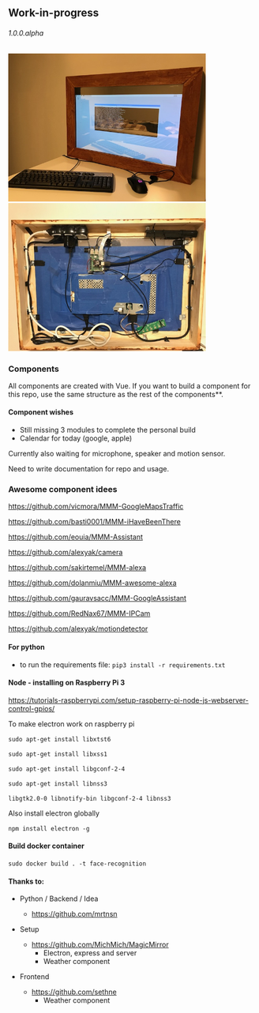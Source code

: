 ## Work-in-progress
###### 1.0.0.alpha

<img src="docs/images/frame.jpg" alt="Logo" width=400px/>  <img src="docs/images/setup_back.jpg" alt="Logo" width=400px/>

### Components
All components are created with Vue. If you want to build a component for this repo,
use the same structure as the rest of the components**.

#### Component wishes
- Still missing 3 modules to complete the personal build
- Calendar for today (google, apple)
   
Currently also waiting for microphone, speaker and motion sensor.

Need to write documentation for repo and usage.

### Awesome component idees
https://github.com/vicmora/MMM-GoogleMapsTraffic

https://github.com/basti0001/MMM-iHaveBeenThere

https://github.com/eouia/MMM-Assistant

https://github.com/alexyak/camera

https://github.com/sakirtemel/MMM-alexa

https://github.com/dolanmiu/MMM-awesome-alexa

https://github.com/gauravsacc/MMM-GoogleAssistant

https://github.com/RedNax67/MMM-IPCam

https://github.com/alexyak/motiondetector

#### For python
- to run the requirements file: ```pip3 install -r requirements.txt```

#### Node - installing on Raspberry Pi 3
https://tutorials-raspberrypi.com/setup-raspberry-pi-node-js-webserver-control-gpios/

To make electron work on raspberry pi
```
sudo apt-get install libxtst6
```
```
sudo apt-get install libxss1
```
```
sudo apt-get install libgconf-2-4
```
```
sudo apt-get install libnss3
```

```
libgtk2.0-0 libnotify-bin libgconf-2-4 libnss3
```

Also install electron globally

```
npm install electron -g
```

#### Build docker container
```
sudo docker build . -t face-recognition
```

#### Thanks to:

- Python / Backend / Idea
    - https://github.com/mrtnsn

- Setup
    - https://github.com/MichMich/MagicMirror
        - Electron, express and server
        - Weather component

- Frontend
    - https://github.com/sethne
        - Weather component
